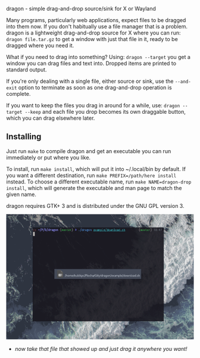 dragon - simple drag-and-drop source/sink for X or Wayland

Many programs, particularly web applications, expect files to be dragged
into them now. If you don't habitually use a file manager that is a
problem. dragon is a lightweight drag-and-drop source for X where you
can run:
  `dragon file.tar.gz`
to get a window with just that file in it, ready to be dragged where you
need it.

What if you need to drag into something? Using:
  `dragon --target`
you get a window you can drag files and text into. Dropped items are
printed to standard output.

If you're only dealing with a single file, either source or sink, use
the `--and-exit` option to terminate as soon as one drag-and-drop
operation is complete.

If you want to keep the files you drag in around for a while, use:
  `dragon --target --keep`
and each file you drop becomes its own draggable button, which you can
drag elsewhere later.

Installing
----------
Just run `make` to compile dragon and get an executable you can run
immediately or put where you like.

To install, run `make install`, which will put it into ~/.local/bin by
default. If you want a different destination, run `make
PREFIX=/path/here install` instead. To choose a different executable
name, run `make NAME=dragon-drop install`, which will generate the
executable and man page to match the given name.

dragon requires GTK+ 3 and is distributed under the GNU GPL version 3.

![demo](preview.png)
- *now take that file that showed up and just drag it anywhere you want!*
